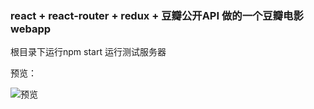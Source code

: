 ### react + react-router + redux + 豆瓣公开API 做的一个豆瓣电影webapp

根目录下运行npm start 运行测试服务器

预览：

![预览](http://ww1.sinaimg.cn/mw690/8922edaegy1fqb5se7jjoj21h30o6abq.jpg)

